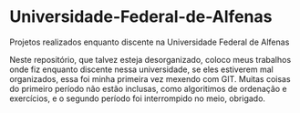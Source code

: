 # Universidade-Federal-de-Alfenas
Projetos realizados enquanto discente na Universidade Federal de Alfenas

Neste repositório, que talvez esteja desorganizado, coloco meus trabalhos onde fiz enquanto discente nessa universidade, se eles estiverem mal organizados, essa foi minha primeira vez mexendo com GIT.
Muitas coisas do primeiro período não estão inclusas, como algoritimos de ordenação e exercícios, e o segundo período foi interrompido no meio, obrigado.
